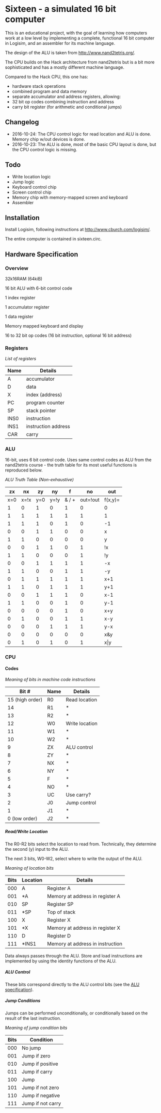 # Sixteen - a simulated 16 bit computer

This is an educational project, with the goal of learning how computers work at a low level
by implementing a complete, functional 16 bit computer in Logisim, and an assembler for its machine language.

The design of the ALU is taken from http://www.nand2tetris.org/.

The CPU builds on the Hack architecture from nand2tetris but is a bit more sophisticated and has a 
mostly different machine language.

Compared to the Hack CPU, this one has:
 * hardware stack operations
 * combined program and data memory
 * separate accumulator and address registers, allowing:
 * 32 bit op codes combining instruction and address
 * carry bit register (for arithmetic and conditional jumps)
 
## Changelog

* 2016-10-24: The CPU control logic for read location and ALU is done. Memory chip w/out devices is done.
* 2016-10-23: The ALU is done, most of the basic CPU layout is done, but the CPU control logic is missing.

## Todo

* Write location logic
* Jump logic
* Keyboard control chip
* Screen control chip
* Memory chip with memory-mapped screen and keyboard
* Assembler

## Installation

Install Logisim, following instructions at http://www.cburch.com/logisim/. 

The entire computer is contained in sixteen.circ.

## Hardware Specification

### Overview

32k16RAM (64kiB)

16 bit ALU with 6-bit control code

1 index register

1 accumulator register

1 data register

Memory mapped keyboard and display

16 to 32 bit op codes (16 bit instruction, optional 16 bit address)

### Registers

*List of registers*

| Name   | Details             |
|--------|---------------------|
| A      | accumulator         |
| D      | data                |
| X      | index (address)     |
| PC     | program counter     |
| SP     | stack pointer       |
| INS0   | instruction         |
| INS1   | instruction address |
| CAR    | carry               |

### ALU

16-bit, uses 6 bit control code. Uses same control codes as ALU from the nand2tetris course -
the truth table for its most useful functions is reproduced below.

*ALU Truth Table (Non-exhaustive)*

| zx  | nx   | zy  | ny   | f     | no       | out     |
|-----|------|-----|------|-------|----------|---------|
| x=0 | x=!x | y=0 | y=!y | & / + | out=!out | f(x,y)= |
| 1   | 0    | 1   | 0    | 1     | 0        | 0       |
| 1   | 1    | 1   | 1    | 1     | 1        | 1       |
| 1   | 1    | 1   | 0    | 1     | 0        | -1      |
| 0   | 0    | 1   | 1    | 0     | 0        | x       |
| 1   | 1    | 0   | 0    | 0     | 0        | y       |
| 0   | 0    | 1   | 1    | 0     | 1        | !x      |
| 1   | 1    | 0   | 0    | 0     | 1        | !y      |
| 0   | 0    | 1   | 1    | 1     | 1        | -x      |
| 1   | 1    | 0   | 0    | 1     | 1        | -y      |
| 0   | 1    | 1   | 1    | 1     | 1        | x+1     |
| 1   | 1    | 0   | 1    | 1     | 1        | y+1     |
| 0   | 0    | 1   | 1    | 1     | 0        | x-1     |
| 1   | 1    | 0   | 0    | 1     | 0        | y-1     |
| 0   | 0    | 0   | 0    | 1     | 0        | x+y     |
| 0   | 1    | 0   | 0    | 1     | 1        | x-y     |
| 0   | 0    | 0   | 1    | 1     | 1        | y-x     |
| 0   | 0    | 0   | 0    | 0     | 0        | x&y     |
| 0   | 1    | 0   | 1    | 0     | 1        | x\|y    |

### CPU

#### Codes

*Meaning of bits in machine code instructions*

| Bit #           | Name | Details                |
|-----------------|------|------------------------|
| 15 (high order) | R0   | Read location          |
| 14              | R1   |    *                   |
| 13              | R2   |    *                   |
| 12              | W0   | Write location         |
| 11              | W1   |    *                   |
| 10              | W2   |    *                   |
| 9               | ZX   | ALU control            |
| 8               | ZY   |    *                   |
| 7               | NX   |    *                   |
| 6               | NY   |    *                   |
| 5               | F    |    *                   |
| 4               | NO   |    *                   |
| 3               | UC   | Use carry?             |
| 2               | J0   | Jump control           |
| 1               | J1   |    *                   |
| 0 (low order)   | J2   |    *                   |

##### Read/Write Location

The R0-R2 bits select the location to read from.
Technically, they determine the second (y) input to the ALU.

The next 3 bits, W0-W2, select where to write the output of the ALU.

*Meaning of location bits*

| Bits | Location | Details                          |
|------|----------|----------------------------------|
| 000  | A        | Register A                       |
| 001  | *A       | Memory at address in register A  |
| 010  | SP       | Register SP                      |
| 011  | *SP      | Top of stack                     |
| 100  | X        | Register X                       |
| 101  | *X       | Memory at address in register X  |
| 110  | D        | Register D                       |
| 111  | *INS1    | Memory at address in instruction |

Data always passes through the ALU.
Store and load instructions are implemented by using the identity functions of the ALU.

##### ALU Control

These bits correspond directly to the ALU control bits (see the [ALU specification](#alu)).

##### Jump Conditions

Jumps can be performed unconditionally, or conditionally based on the result of
the last instruction.

*Meaning of jump condition bits*

| Bits | Condition         |
|------|-------------------|
| 000  | No jump           |
| 001  | Jump if zero      |
| 010  | Jump if positive  |
| 011  | Jump if carry     |
| 100  | Jump              |
| 101  | Jump if not zero  |
| 110  | Jump if negative  |
| 111  | Jump if not carry |

